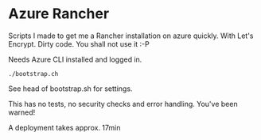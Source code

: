 # Azure Rancher

Scripts I made to get me a Rancher installation on azure quickly. With Let's Encrypt. Dirty code. You shall not use it :-P

Needs Azure CLI installed and logged in.

``./bootstrap.ch``

See head of bootstrap.sh for settings.

This has no tests, no security checks and error handling. You've been warned!

A deployment takes approx. 17min
